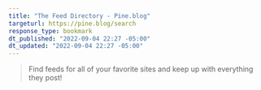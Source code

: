 ```yaml
---
title: "The Feed Directory - Pine.blog"
targeturl: https://pine.blog/search
response_type: bookmark
dt_published: "2022-09-04 22:27 -05:00"
dt_updated: "2022-09-04 22:27 -05:00"
---
```


>  Find feeds for all of your favorite sites and keep up with everything they post!